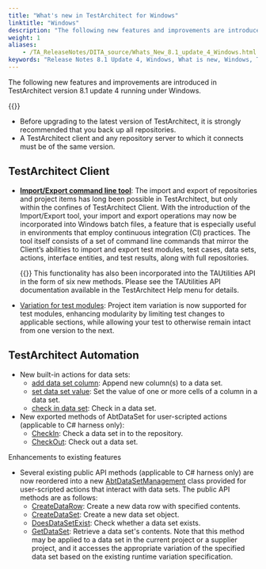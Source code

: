 ```yaml
--- 
title: "What's new in TestArchitect for Windows"
linktitle: "Windows"
description: "The following new features and improvements are introduced in TestArchitect version 8.1 update 4 running under Windows."
weight: 1
aliases: 
    - /TA_ReleaseNotes/DITA_source/Whats_New_8.1_update_4_Windows.html
keywords: "Release Notes 8.1 Update 4, Windows, What is new, Windows, TestArchitect 8.1 Update 4, TestArchitect 8.1 Update 4, what is new, Windows"
---
```


The following new features and improvements are introduced in TestArchitect version 8.1 update 4 running under Windows.

{{<remember>}}

-   Before upgrading to the latest version of TestArchitect, it is strongly recommended that you back up all repositories.
-   A TestArchitect client and any repository server to which it connects must be of the same version.

## TestArchitect Client

-   [**Import/Export command line tool**](/user-guide/import-export-command-line-tool/): The import and export of repositories and project items has long been possible in TestArchitect, but only within the confines of TestArchitect Client. With the introduction of the Import/Export tool, your import and export operations may now be incorporated into Windows batch files, a feature that is especially useful in environments that employ continuous integration \(CI\) practices. The tool itself consists of a set of command line commands that mirror the Client’s abilities to import and export test modules, test cases, data sets, actions, interface entities, and test results, along with full repositories.

    {{<note>}} This functionality has also been incorporated into the TAUtilities API in the form of six new methods. Please see the TAUtilities API documentation available in the TestArchitect Help menu for details.

-   [Variation for test modules](/user-guide/tests/creating-a-test-module-variation): Project item variation is now supported for test modules, enhancing modularity by limiting test changes to applicable sections, while allowing your test to otherwise remain intact from one version to the next.

## TestArchitect Automation  

-   New built-in actions for data sets:
    -   [add data set column](/automation-guide/action-based-testing-language/built-in-actions/test-support-actions/data-sets/add-data-set-column): Append new column\(s\) to a data set.
    -   [set data set value](/automation-guide/action-based-testing-language/built-in-actions/test-support-actions/data-sets/set-data-set-value): Set the value of one or more cells of a column in a data set.
    -   [check in data set](/automation-guide/action-based-testing-language/built-in-actions/test-support-actions/data-sets/check-in-data-set): Check in a data set.
-   New exported methods of AbtDataSet for user-scripted actions \(applicable to C\# harness only\):
    -   [CheckIn](/automation-guide/action-based-testing-language/testarchitect-automation-classes/automation-classes/abtdataset/checkin): Check a data set in to the repository.
    -   [CheckOut](/automation-guide/action-based-testing-language/testarchitect-automation-classes/automation-classes/abtdataset/checkout): Check out a data set.

Enhancements to existing features

-   Several existing public API methods \(applicable to C\# harness only\) are now reordered into a new [AbtDataSetManagement](/automation-guide/action-based-testing-language/testarchitect-automation-classes/automation-classes/abtdatasetmanagement/) class provided for user-scripted actions that interact with data sets. The public API methods are as follows:
    -   [CreateDataRow](/automation-guide/action-based-testing-language/testarchitect-automation-classes/automation-classes/abtdatasetmanagement/createdatarow): Create a new data row with specified contents.
    -   [CreateDataSet](/automation-guide/action-based-testing-language/testarchitect-automation-classes/automation-classes/abtdatasetmanagement/createdataset): Create a new data set object.
    -   [DoesDataSetExist](/automation-guide/action-based-testing-language/testarchitect-automation-classes/automation-classes/abtdatasetmanagement/doesdatasetexist): Check whether a data set exists.
    -   [GetDataSet](/automation-guide/action-based-testing-language/testarchitect-automation-classes/automation-classes/abtdatasetmanagement/getdataset): Retrieve a data set's contents. Note that this method may be applied to a data set in the current project or a supplier project, and it accesses the appropriate variation of the specified data set based on the existing runtime variation specification.

